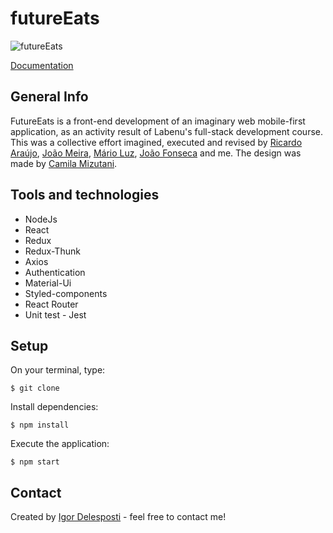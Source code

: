 # futureEats

![futureEats](https://user-images.githubusercontent.com/56797122/88712288-d9ea6600-d0ef-11ea-94b7-943faf0e1cbc.gif)<br>


[Documentation](https://documenter.getpostman.com/view/7549981/SWTEdGtT?version=latest#70663d39-aa77-4995-91c5-673eae312916)

## General Info
FutureEats is a front-end development of an imaginary web mobile-first application, as an activity result of Labenu's full-stack development course. This was a collective effort imagined, executed and revised by [Ricardo Araújo](https://github.com/araujoricardo), [João Meira](https://github.com/Meira-JH), [Mário Luz](https://github.com/MarioLuzz), [João Fonseca](https://github.com/joaopf4) and me. The design was made by [Camila Mizutani](https://www.linkedin.com/in/camila-mizutani-257495bb/).

## Tools and technologies
* NodeJs
* React
* Redux
* Redux-Thunk
* Axios 
* Authentication
* Material-Ui
* Styled-components
* React Router
* Unit test - Jest

## Setup

On your terminal, type:
```
$ git clone
```

Install dependencies:
```
$ npm install
```

Execute the application:
```
$ npm start
```

## Contact
Created by [Igor Delesposti](https://github.com/igordelesposti) - feel free to contact me!
